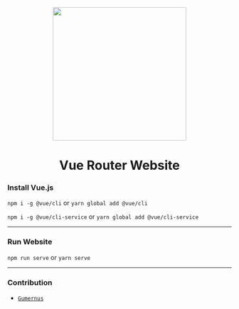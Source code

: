 <div align="center">
    <a><img src="https://cdn.discordapp.com/attachments/896466642245124157/906507013691940894/Gumenrus_New_1.jpg" height="300" width="300"></a>
    <h1>Vue Router Website</h1>
</div>

### Install Vue.js

`npm i -g @vue/cli` or `yarn global add @vue/cli`

`npm i -g @vue/cli-service` or `yarn global add @vue/cli-service`

---

### Run Website

`npm run serve` or `yarn serve`

---

### Contribution
   - [`Gumernus`](https://github.com/gumernus)
